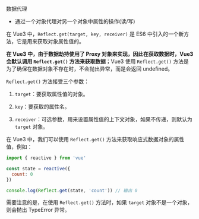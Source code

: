 数据代理
- 通过一个对象代理对另一个对象中属性的操作(读/写)

<!-- 前面第一个表示一个对象, 第二个表示对象中的具体的属性 -->
在 Vue3 中，`Reflect.get(target, key, receiver)` 是 ES6 中引入的一个新方法，它是用来获取对象属性值的。

**在 Vue3 中，由于数据劫持使用了 Proxy 对象来实现，因此在获取数据时，Vue3 会默认调用 `Reflect.get()` 方法来获取数据**；Vue3 使用 `Reflect.get()` 方法是为了确保在数据对象不存在时，不会抛出异常，而是会返回 undefined。

`Reflect.get()` 方法接受三个参数：

1. `target`：要获取属性值的对象。

2. `key`：要获取的属性名。

3. `receiver`：可选参数，用来设置属性值的上下文对象，如果不传递，则默认为 `target` 对象。

在 Vue3 中，我们可以使用 `Reflect.get()` 方法来获取响应式数据对象的属性值，例如：

```javascript
import { reactive } from 'vue'

const state = reactive({
  count: 0
})

console.log(Reflect.get(state, 'count')) // 输出 0
```

需要注意的是，在使用 `Reflect.get()` 方法时，如果 `target` 对象不是一个对象，则会抛出 TypeError 异常。